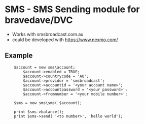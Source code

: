 # SMS - SMS Sending module for bravedave/DVC

* Works with smsbroadcast.com.au
* could be developed with https://www.nexmo.com/

## Example
```
	$account = new sms\account;
		$account->enabled = TRUE;
		$account->countrycode = 'AU';
		$account->providor = 'smsbroadcast';
		$account->accountid = '<your account name>';
		$account->accountpassword = '<your password>';
		$account->fromnumber = '<your mobile number>';

	$sms = new sms\sms( $account);

	print $sms->balance();
	print $sms->send( '<to number>', 'hello world');
```
